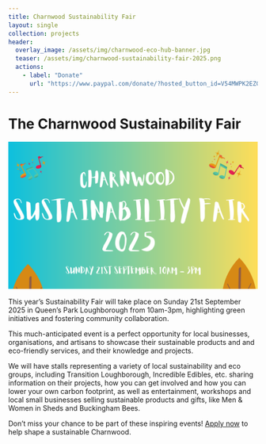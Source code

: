 ```yaml
---
title: Charnwood Sustainability Fair
layout: single
collection: projects
header:
  overlay_image: /assets/img/charnwood-eco-hub-banner.jpg
  teaser: /assets/img/charnwood-sustainability-fair-2025.png
  actions:
    - label: "Donate"
      url: "https://www.paypal.com/donate/?hosted_button_id=V54MWPK2EZGPY"
---
```


# The Charnwood Sustainability Fair

![Charnwood Sustainability Fair](/assets/img/charnwood-sustainability-fair-2025.png)

This year’s Sustainability Fair will take place on Sunday 21st September 2025 in Queen’s Park Loughborough from 10am-3pm, highlighting green initiatives and fostering community collaboration.

This much-anticipated event is a perfect opportunity for local businesses, organisations, and artisans to showcase their sustainable products and and eco-friendly services, and their knowledge and projects.

We will have stalls representing a variety of local sustainability and eco groups, including Transition Loughborough, Incredible Edibles, etc. sharing information on their projects, how you can get involved and how you can lower your own carbon footprint, as well as entertainment, workshops and local small businesses selling sustainable products and gifts, like Men & Women in Sheds and Buckingham Bees.

Don’t miss your chance to be part of these inspiring events! <a href="https://docs.google.com/forms/d/e/1FAIpQLSf2mnGIMpkyc2NDdWitvRAt_lU1gaLYp078gaHj2V_p6TcmGw/viewform">Apply now</a> to help shape a sustainable Charnwood.

